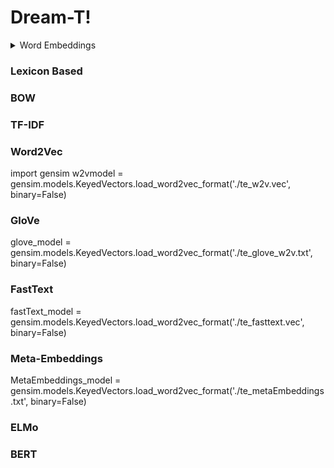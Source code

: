 # Dream-T!

<details>
<summary>Word Embeddings</summary>
	
* [Lexicon Based](#lexicon-based)
* [BOW](#bow)
* [TF-IDF](#tf-idf)
* [Word2Vec](#word2vec)
* [GloVe](#glove)
* [ELMo](#elmo)
* [BERT](#bert)

</details>



### Lexicon Based

### BOW

### TF-IDF

### Word2Vec
import gensim
w2vmodel = gensim.models.KeyedVectors.load_word2vec_format('./te_w2v.vec', binary=False)

### GloVe
glove_model = gensim.models.KeyedVectors.load_word2vec_format('./te_glove_w2v.txt', binary=False)

### FastText
fastText_model = gensim.models.KeyedVectors.load_word2vec_format('./te_fasttext.vec', binary=False)

### Meta-Embeddings
MetaEmbeddings_model = gensim.models.KeyedVectors.load_word2vec_format('./te_metaEmbeddings.txt', binary=False)

### ELMo

### BERT
